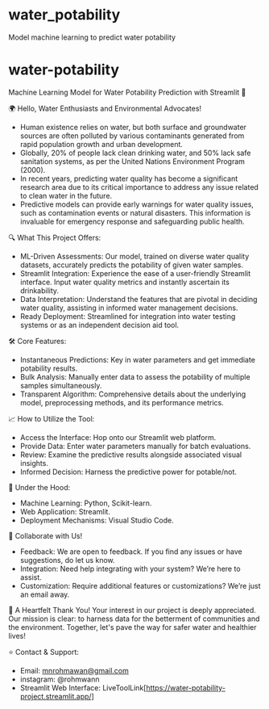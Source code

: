 # water_potability
Model machine learning to predict water potability

# water-potability
Machine Learning Model for Water Potability Prediction with Streamlit 🚀

🌍 Hello, Water Enthusiasts and Environmental Advocates!
 - Human existence relies on water, but both surface and groundwater sources are often polluted by various contaminants generated from rapid population growth and urban development.
- Globally, 20% of people lack clean drinking water, and 50% lack safe sanitation systems, as per the United Nations Environment Program (2000).
- In recent years, predicting water quality has become a significant research area due to its critical importance to address any issue related to clean water in the future.
- Predictive models can provide early warnings for water quality issues, such as contamination events or natural disasters. This information is invaluable for emergency response and safeguarding public health.

🔍 What This Project Offers:
- ML-Driven Assessments: Our model, trained on diverse water quality datasets, accurately predicts the potability of given water samples.
- Streamlit Integration: Experience the ease of a user-friendly Streamlit interface. Input water quality metrics and instantly ascertain its drinkability.
- Data Interpretation: Understand the features that are pivotal in deciding water quality, assisting in informed water management decisions.
- Ready Deployment: Streamlined for integration into water testing systems or as an independent decision aid tool.

🛠 Core Features:
- Instantaneous Predictions: Key in water parameters and get immediate potability results.
- Bulk Analysis: Manually enter data to assess the potability of multiple samples simultaneously.
- Transparent Algorithm: Comprehensive details about the underlying model, preprocessing methods, and its performance metrics.

📈 How to Utilize the Tool:
- Access the Interface: Hop onto our Streamlit web platform.
- Provide Data: Enter water parameters manually for batch evaluations.
- Review: Examine the predictive results alongside associated visual insights.
- Informed Decision: Harness the predictive power for potable/not.

🔧 Under the Hood:
- Machine Learning: Python, Scikit-learn.
- Web Application: Streamlit.
- Deployment Mechanisms: Visual Studio Code.

🤝 Collaborate with Us!
- Feedback: We are open to feedback. If you find any issues or have suggestions, do let us know.
- Integration: Need help integrating with your system? We’re here to assist.
- Customization: Require additional features or customizations? We’re just an email away.

🙌 A Heartfelt Thank You!
Your interest in our project is deeply appreciated. Our mission is clear: to harness data for the betterment of communities and the environment. Together, let's pave the way for safer water and healthier lives!

⭐ Contact & Support:
- Email: mnrohmawan@gmail.com
- instagram: @rohmwann
- Streamlit Web Interface: LiveToolLink[https://water-potability-project.streamlit.app/]
